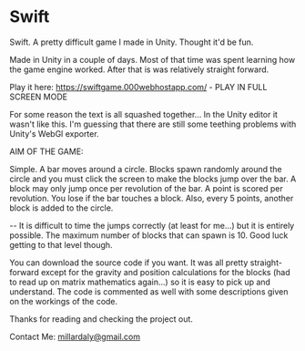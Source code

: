 # Swift
Swift. A pretty difficult game I made in Unity. Thought it'd be fun.

Made in Unity in a couple of days. Most of that time was spent learning how the game engine worked. After that is was relatively straight forward.

Play it here: https://swiftgame.000webhostapp.com/   - PLAY IN FULL SCREEN MODE

For some reason the text is all squashed together... In the Unity editor it wasn't like this. I'm guessing that there are still some teething problems with Unity's WebGl exporter. 

AIM OF THE GAME:

Simple. A bar moves around a circle. Blocks spawn randomly around the circle and you must click the screen to make the blocks jump over the bar. A block may only jump once per revolution of the bar. A point is scored per revolution. You lose if the bar touches a block. Also, every 5 points, another block is added to the circle.

-- It is difficult to time the jumps correctly (at least for me...) but it is entirely possible. The maximum number of blocks that can spawn is 10. Good luck getting to that level though.

You can download the source code if you want. It was all pretty straight-forward except for the gravity and position calculations for the blocks (had to read up on matrix mathematics again...) so it is easy to pick up and understand. The code is commented as well with some descriptions given on the workings of the code.

Thanks for reading and checking the project out. 

Contact Me: millardaly@gmail.com
